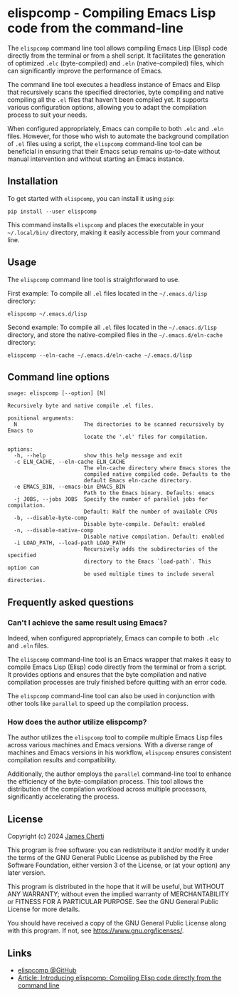 # elispcomp - Compiling Emacs Lisp code from the command-line

The `elispcomp` command line tool allows compiling Emacs Lisp (Elisp) code directly from the terminal or from a shell script. It facilitates the generation of optimized `.elc` (byte-compiled) and `.eln` (native-compiled) files, which can significantly improve the performance of Emacs.

The command line tool executes a headless instance of Emacs and Elisp that recursively scans the specified directories, byte compiling and native compiling all the `.el` files that haven't been compiled yet. It supports various configuration options, allowing you to adapt the compilation process to suit your needs.

When configured appropriately, Emacs can compile to both `.elc` and `.eln` files. However, for those who wish to automate the background compilation of `.el` files using a script, the `elispcomp` command-line tool can be beneficial in ensuring that their Emacs setup remains up-to-date without manual intervention and without starting an Emacs instance.

## Installation

To get started with `elispcomp`, you can install it using `pip`:
```
pip install --user elispcomp
```

This command installs `elispcomp` and places the executable in your `~/.local/bin/` directory, making it easily accessible from your command line.

## Usage

The `elispcomp` command line tool is straightforward to use.

First example: To compile all `.el` files located in the `~/.emacs.d/lisp` directory:
```
elispcomp ~/.emacs.d/lisp
```

Second example: To compile all `.el` files located in the `~/.emacs.d/lisp` directory, and store the native-compiled files in the `~/.emacs.d/eln-cache` directory:
```
elispcomp --eln-cache ~/.emacs.d/eln-cache ~/.emacs.d/lisp
```

## Command line options

```
usage: elispcomp [--option] [N]

Recursively byte and native compile .el files.

positional arguments:
  N                     The directories to be scanned recursively by Emacs to
                        locate the '.el' files for compilation.

options:
  -h, --help            show this help message and exit
  -c ELN_CACHE, --eln-cache ELN_CACHE
                        The eln-cache directory where Emacs stores the
                        compiled native compiled code. Defaults to the
                        default Emacs eln-cache directory.
  -e EMACS_BIN, --emacs-bin EMACS_BIN
                        Path to the Emacs binary. Defaults: emacs
  -j JOBS, --jobs JOBS  Specify the number of parallel jobs for compilation.
                        Default: Half the number of available CPUs
  -b, --disable-byte-comp
                        Disable byte-compile. Default: enabled
  -n, --disable-native-comp
                        Disable native compilation. Default: enabled
  -i LOAD_PATH, --load-path LOAD_PATH
                        Recursively adds the subdirectories of the specified
                        directory to the Emacs `load-path`. This option can
                        be used multiple times to include several directories.
```

## Frequently asked questions

### Can't I achieve the same result using Emacs?

Indeed, when configured appropriately, Emacs can compile to both `.elc` and `.eln` files.

The `elispcomp` command-line tool is an Emacs wrapper that makes it easy to compile Emacs Lisp (Elisp) code directly from the terminal or from a script. It provides options and ensures that the byte compilation and native compilation processes are truly finished before quitting with an error code.

The `elispcomp` command-line tool can also be used in conjunction with other tools like `parallel` to speed up the compilation process.

### How does the author utilize elispcomp?

The author utilizes the `elispcomp` tool to compile multiple Emacs Lisp files across various machines and Emacs versions. With a diverse range of machines and Emacs versions in his workflow, `elispcomp` ensures consistent compilation results and compatibility.

Additionally, the author employs the `parallel` command-line tool to enhance the efficiency of the byte-compilation process. This tool allows the distribution of the compilation workload across multiple processors, significantly accelerating the process.

## License

Copyright (c) 2024 [James Cherti](https://www.jamescherti.com)

This program is free software: you can redistribute it and/or modify it under the terms of the GNU General Public License as published by the Free Software Foundation, either version 3 of the License, or (at your option) any later version.

This program is distributed in the hope that it will be useful, but WITHOUT ANY WARRANTY; without even the implied warranty of MERCHANTABILITY or FITNESS FOR A PARTICULAR PURPOSE. See the GNU General Public License for more details.

You should have received a copy of the GNU General Public License along with this program. If not, see <https://www.gnu.org/licenses/>.

## Links

- [elispcomp @GitHub](https://github.com/jamescherti/elispcomp)
- [Article: Introducing elispcomp: Compiling Elisp code directly from the command line](https://www.jamescherti.com/elispcomp-elisp-compilation-from-command-line/)
